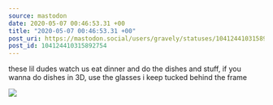 ```yaml
---
source: mastodon
date: 2020-05-07 00:46:53.31 +00
title: "2020-05-07 00:46:53.31 +00"
post_uri: https://mastodon.social/users/gravely/statuses/104124410315892754
post_id: 104124410315892754
---
```

these lil dudes watch us eat dinner and do the dishes and stuff, if you wanna do dishes in 3D, use the glasses i keep tucked behind the frame


![](/images/28374091.jpg)

